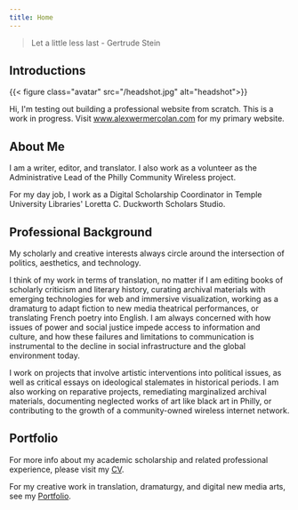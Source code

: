 ```yaml
---
title: Home
---
```


> Let a little less last - Gertrude Stein

## Introductions

{{< figure class="avatar" src="/headshot.jpg" alt="headshot">}}

Hi, I'm testing out building a professional website from scratch. This is a work in progress. Visit www.alexwermercolan.com for my primary website.

## About Me

I am a writer, editor, and translator. I also work as a volunteer as the Administrative Lead of the Philly Community Wireless project.

For my day job, I work as a Digital Scholarship Coordinator in Temple University Libraries' Loretta C. Duckworth Scholars Studio.

## Professional Background

My scholarly and creative interests always circle around the intersection of politics, aesthetics, and technology.

I think of my work in terms of translation, no matter if I am editing books of scholarly criticism and literary history, curating archival materials with emerging technologies for web and immersive visualization, working as a dramaturg to adapt fiction to new media theatrical performances, or translating French poetry into English. I am always concerned with how issues of power and social justice impede access to information and culture, and how these failures and limitations to communication is instrumental to the decline in social infrastructure and the global environment today.

I work on projects that involve artistic interventions into political issues, as well as critical essays on ideological stalemates in historical periods. I am also working on reparative projects, remediating marginalized archival materials, documenting neglected works of art like black art in Philly, or contributing to the growth of a community-owned wireless internet network.

## Portfolio

For more info about my academic scholarship and related professional experience, please visit my [CV](/cv).

For my creative work in translation, dramaturgy, and digital new media arts, see my [Portfolio](/portfolio).
